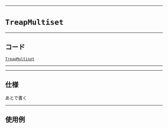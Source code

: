 _____

# `TreapMultiset`

_____

## コード

[`TreapMultiset`](https://github.com/titanium-22/Library_py/tree/main/DataStructures/Treap/TreapMultiset.py)

_____


_____

## 仕様

あとで書く

_____

## 使用例

```python
```

